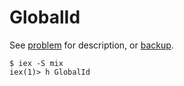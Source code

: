 # GlobalId

See [problem](https://app.trinethire.com/companies/22646-shoreline-software-inc/jobs/16711-software-engineer-distributed-systems) for description, or [backup](https://jlarky.github.io/shoreline_id/problem/problem.html).

    $ iex -S mix
    iex(1)> h GlobalId
